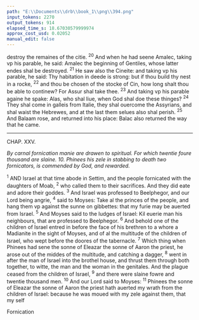```yaml
---
path: "E:\\Documents\\drb\\book_1\\png\\394.png"
input_tokens: 2270
output_tokens: 914
elapsed_time_s: 18.67030579999974
approx_cost_usd: 0.02052
manual_edit: false
---
```

destroy the remaines of the citie. <sup>20</sup> And when he had seene Amalec, taking vp his parable, he said: Amalec the beginning of Gentiles, whose latter endes shal be destroyed. <sup>21</sup> He saw also the Cineite: and taking vp his parable, he said: Thy habitation in deede is strong: but if thou build thy nest in a rocke, <sup>22</sup> and thou be chosen of the stocke of Cin, how long shalt thou be able to continew? For Assur shal take thee. <sup>23</sup> And taking vp his parable againe he spake: Alas, who shal liue, when God shal doe these thinges? <sup>24</sup> They shal come in galleis from Italie, they shal ouercome the Assyrians, and shal waist the Hebrewes, and at the last them selues also shal perish. <sup>25</sup> And Balaam rose, and returned into his place: Balac also returned the way that he came.

<hr>

CHAP. XXV.

*By carnal fornication manie are drawen to spiritual. For which twentie foure thousand are slaine. 10. Phinees his zele in stabbing to death two fornicators, is commended by God, and rewarded.*

<sup>1</sup> AND Israel at that time abode in Settim, and the people fornicated with the daughters of Moab, <sup>2</sup> who called them to their sacrifices. And they did eate and adore their goddes. <sup>3</sup> And Israel was professed to Beelphegor, and our Lord being angrie, <sup>4</sup> said to Moyses: Take al the princes of the people, and hang them vp against the sunne on gibbettes: that my furie may be auerted from Israel. <sup>5</sup> And Moyses said to the Iudges of Israel: Kil euerie man his neighbours, that are professed to Beelphegor. <sup>6</sup> And behold one of the children of Israel entred in before the face of his brethren to a whore a Madianite in the sight of Moyses, and of al the multitude of the children of Israel, who wept before the doores of the tabernacle. <sup>7</sup> Which thing when Phinees had sene the sonne of Eleazar the sonne of Aaron the priest, he arose out of the middes of the multitude, and catching a dagger, <sup>8</sup> went in after the man of Israel into the brothel house, and thrust them through both together, to witte, the man and the woman in the genitales. And the plague ceased from the children of Israel, <sup>9</sup> and there were slaine fowre and twentie thousand men. <sup>10</sup> And our Lord said to Moyses: <sup>11</sup> Phinees the sonne of Eleazar the sonne of Aaron the priest hath auerted my wrath from the children of Israel: because he was moued with my zele against them, that my self

[^1]: Not to his countrie, but to his place of abode among the Madianites: for there he was slaine shortly after. chap: 31. v. 8.

[^2]: Balaam gaue this duelish counsel to allure men by belshewes and lecherie vnto idolatrie. chap. 31. v. 16. And euerie heretikes draw men in these daies to heresie. See Apoc. 2. v. 14.

[^3]: Either Phinees was one of the Iudges,

<aside>Fornication</aside>